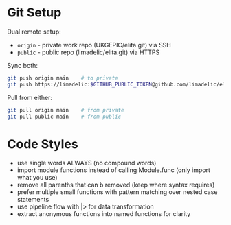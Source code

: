 # Git Setup

Dual remote setup:
- `origin` - private work repo (UKGEPIC/elita.git) via SSH
- `public` - public repo (limadelic/elita.git) via HTTPS

Sync both:
```bash
git push origin main    # to private
git push https://limadelic:$GITHUB_PUBLIC_TOKEN@github.com/limadelic/elita.git main    # to public
```

Pull from either:
```bash
git pull origin main    # from private
git pull public main    # from public
```

# Code Styles

- use single words ALWAYS (no compound words)
- import module functions instead of calling Module.func (only import what you use)
- remove all parenths that can b removed (keep where syntax requires)
- prefer multiple small functions with pattern matching over nested case statements
- use pipeline flow with |> for data transformation
- extract anonymous functions into named functions for clarity